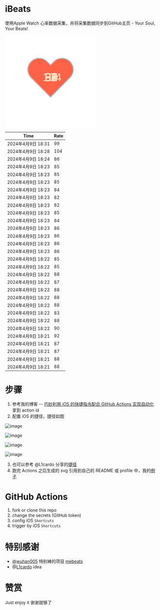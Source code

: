 # iBeats
使用Apple Watch 心率数据采集，并将采集数据同步到GitHub主页 - Your Soul, Your Beats!

![](./files/heart.svg)

<!--START_SECTION:my_heart_rate-->
| Time | Rate | 
 | ---- | ---- | 
| 2024年4月9日 18:31 | 99 |
| 2024年4月9日 18:28 | 104 |
| 2024年4月9日 18:24 | 86 |
| 2024年4月9日 18:23 | 85 |
| 2024年4月9日 18:23 | 85 |
| 2024年4月9日 18:23 | 85 |
| 2024年4月9日 18:23 | 84 |
| 2024年4月9日 18:23 | 82 |
| 2024年4月9日 18:23 | 82 |
| 2024年4月9日 18:23 | 85 |
| 2024年4月9日 18:23 | 84 |
| 2024年4月9日 18:23 | 86 |
| 2024年4月9日 18:23 | 86 |
| 2024年4月9日 18:23 | 86 |
| 2024年4月9日 18:23 | 86 |
| 2024年4月9日 18:22 | 85 |
| 2024年4月9日 18:22 | 85 |
| 2024年4月9日 18:22 | 88 |
| 2024年4月9日 18:22 | 87 |
| 2024年4月9日 18:22 | 88 |
| 2024年4月9日 18:22 | 88 |
| 2024年4月9日 18:22 | 88 |
| 2024年4月9日 18:22 | 83 |
| 2024年4月9日 18:22 | 88 |
| 2024年4月9日 18:22 | 90 |
| 2024年4月9日 18:21 | 92 |
| 2024年4月9日 18:21 | 87 |
| 2024年4月9日 18:21 | 87 |
| 2024年4月9日 18:21 | 88 |
| 2024年4月9日 18:21 | 88 |

<!--END_SECTION:my_heart_rate-->

# 步骤
1. 参考我的博客 -- [巧妙利用 iOS 的快捷指令配合 GitHub Actions 实现自动化](https://github.com/yihong0618/gitblog/issues/198) 拿到 action id
2. 配置 iOS 的捷径，捷径如图

![image](https://user-images.githubusercontent.com/15976103/122154218-0db0b480-ce97-11eb-93bb-5aec07c558dc.png)

![image](https://user-images.githubusercontent.com/15976103/122154236-186b4980-ce97-11eb-8e4b-70551a0391ae.png)

![image](https://user-images.githubusercontent.com/15976103/122154268-2d47dd00-ce97-11eb-902e-3acf292265a9.png)

![image](https://user-images.githubusercontent.com/15976103/122174055-fa144680-ceb4-11eb-9be2-3eb83cd516f7.png)

3. 也可以参考 @L1cardo 分享的[捷径](https://www.icloud.com/shortcuts/6ab6047b459c41ad822ad6b94b1c03d4)
4. 跑完 Actions 之后生成的 svg 引用到自己的 README 或 profile 中，我的[例子](https://github.com/yihong0618) 

# GitHub Actions

1. fork or clone this repo
2. change the secrets (GitHub token)
3. config iOS `Shortcuts` 
4. trigger by iOS `Shortcuts`

# 特别感谢
- @[wuhan005](https://github.com/wuhan005) 特别棒的项目 [mebeats](https://github.com/wuhan005/mebeats)
- @[L1cardo](https://github.com/L1cardo) idea

# 赞赏
Just enjoy it
谢谢就够了
